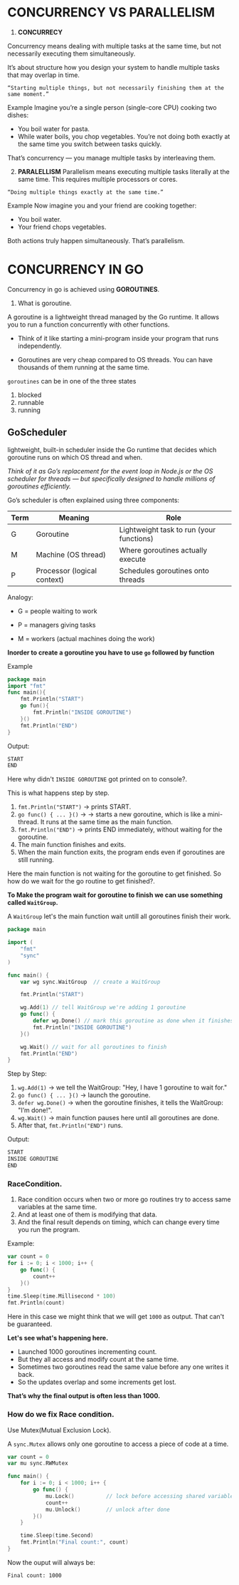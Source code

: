 # CONCURRENCY VS PARALLELISM
1. **CONCURRECY**

Concurrency means dealing with multiple tasks at the same time, but not necessarily executing them simultaneously.

It’s about structure how you design your system to handle multiple tasks that may overlap in time.


```“Starting multiple things, but not necessarily finishing them at the same moment.”```

Example
Imagine you’re a single person (single-core CPU) cooking two dishes:

- You boil water for pasta.
- While water boils, you chop vegetables.
You’re not doing both exactly at the same time you switch between tasks quickly.

That’s concurrency — you manage multiple tasks by interleaving them.

2. **PARALELLISM**
Parallelism means executing multiple tasks literally at the same time. This requires multiple processors or cores.

```“Doing multiple things exactly at the same time.”```

Example
Now imagine you and your friend are cooking together:

- You boil water.
- Your friend chops vegetables.

Both actions truly happen simultaneously.
That’s parallelism.

# CONCURRENCY IN GO
Concurrency in go is achieved using **GOROUTINES**.

1. What is goroutine.

A goroutine is a lightweight thread managed by the Go runtime.
It allows you to run a function concurrently with other functions.

- Think of it like starting a mini-program inside your program that runs independently.

-  Goroutines are very cheap compared to OS threads. You can have thousands of them running at the same time.

`goroutines` can be in one of the three states
1. blocked
2. runnable
3. running

## GoScheduler

lightweight, built-in scheduler inside the Go runtime that decides which goroutine runs on which OS thread and when.

*Think of it as Go’s replacement for the event loop in Node.js or the OS scheduler for threads — but specifically designed to handle millions of goroutines efficiently.*

Go’s scheduler is often explained using three components:

| Term | Meaning               | Role                                 |
|------|-------------------------|----------------------------------------|
| G    | Goroutine               | Lightweight task to run (your functions) |
| M    | Machine (OS thread)     | Where goroutines actually execute     |
| P    | Processor (logical context) | Schedules goroutines onto threads     |

Analogy:

- G = people waiting to work

- P = managers giving tasks

- M = workers (actual machines doing the work)

**Inorder to create a goroutine you have to use `go` followed by function**

Example
```go
package main
import "fmt"
func main(){
    fmt.Println("START")
    go fun(){
        fmt.Println("INSIDE GOROUTINE")
    }()
    fmt.Println("END")
}
```
Output:
```sh
START 
END
```
Here why didn't `INSIDE GOROUTINE` got printed on to console?.

This is what happens step by step.

1. `fmt.Println("START")` -> prints START.
2. `go func() { ... }()` -> → starts a new goroutine, which is like a mini-thread. It runs at the same time as the main function.
3. `fmt.Println("END")` -> prints END immediately, without waiting for the goroutine.
4. The main function finishes and exits.
5. When the main function exits, the program ends even if goroutines are still running.

Here the main function is not waiting for the goroutine to get finished. So how do we wait for the go routine to get finished?.

**To Make the program wait for goroutine to finish we can use something called `WaitGroup`.**

A `WaitGroup` let's the main function wait untill all goroutines finish their work. 
```go
package main

import (
    "fmt"
    "sync"
)

func main() {
    var wg sync.WaitGroup  // create a WaitGroup

    fmt.Println("START")

    wg.Add(1) // tell WaitGroup we're adding 1 goroutine
    go func() {
        defer wg.Done() // mark this goroutine as done when it finishes
        fmt.Println("INSIDE GOROUTINE")
    }()

    wg.Wait() // wait for all goroutines to finish
    fmt.Println("END")
}
```
Step by Step:
1. `wg.Add(1)` → we tell the WaitGroup: "Hey, I have 1 goroutine to wait for."
2. `go func() { ... }()` → launch the goroutine.
3. `defer wg.Done()` → when the goroutine finishes, it tells the WaitGroup: "I’m done!".
4. `wg.Wait()` → main function pauses here until all goroutines are done.
5. After that, `fmt.Println("END")` runs.

Output:
```sh
START
INSIDE GOROUTINE
END
```
### RaceCondition.
1. Race condition occurs when two or more go routines try to access same variables at the same time. 
2. And at least one of them is modifying that data.
3. And the final result depends on timing, which can change every time you run the program.

Example:
```go
var count = 0
for i := 0; i < 1000; i++ {
    go func() {
        count++
    }()
}
time.Sleep(time.Millisecond * 100)
fmt.Println(count)
```
Here in this case we might think that we will get `1000` as output.
That can't be guaranteed. 

**Let's see what's happening here.**
- Launched 1000 goroutines incrementing count.
- But they all access and modify count at the same time.
- Sometimes two goroutines read the same value before any one writes it back.
- So the updates overlap and some increments get lost.

**That’s why the final output is often less than 1000.**

### How do we fix Race condition.
Use Mutex(Mutual Exclusion Lock).

A `sync.Mutex` allows only one goroutine to access a piece of code at a time.
```go
var count = 0
var mu sync.RWMutex

func main() {
    for i := 0; i < 1000; i++ {
        go func() {
            mu.Lock()          // lock before accessing shared variable
            count++
            mu.Unlock()        // unlock after done
        }()
    }

    time.Sleep(time.Second)
    fmt.Println("Final count:", count)
}
```
Now the ouput will always be:
```sh
Final count: 1000
```